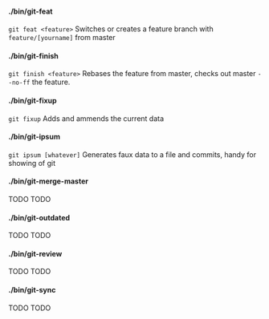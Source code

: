 #### ./bin/git-feat 
`git feat <feature>`
Switches or creates a feature branch with `feature/[yourname]` from master

#### ./bin/git-finish 
`git finish <feature>`
Rebases the feature from master, checks out master `--no-ff` the feature.

#### ./bin/git-fixup 
`git fixup`
Adds and ammends the current data

#### ./bin/git-ipsum 
`git ipsum [whatever]`
Generates faux data to a file and commits, handy for showing of git

#### ./bin/git-merge-master 
TODO
TODO

#### ./bin/git-outdated 
TODO
TODO

#### ./bin/git-review 
TODO
TODO

#### ./bin/git-sync 
TODO
TODO
